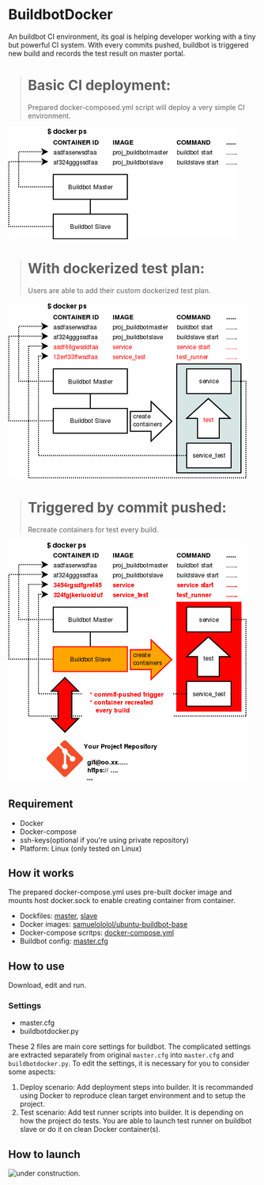 BuildbotDocker
==============

An buildbot CI environment, its goal is helping developer working with a tiny
but powerful CI system. With every commits pushed, buildbot is triggered new
build and records the test result on master portal.

># Basic CI deployment:
>Prepared docker-composed.yml script will deploy a very simple CI environment.

![basic deployment][1]

># With dockerized test plan:
>Users are able to add their custom dockerized test plan.

![CI_with test deployment][2]

># Triggered by commit pushed:
> Recreate containers for test every build.

![triggered deployment][3]

Requirement
-----------

* Docker
* Docker-compose
* ssh-keys(optional if you're using private repository)
* Platform: Linux (only tested on Linux)

How it works
------------

The prepared docker-compose.yml uses pre-built docker image and mounts host docker.sock to enable creating container from container.


* Dockfiles:
  [master](https://raw.githubusercontent.com/samuelololol/BuildbotDocker/master/docker-buildbot/ubuntu-buildbot-master/Dockerfile),
  [slave](https://raw.githubusercontent.com/samuelololol/BuildbotDocker/master/docker-buildbot/ubuntu-buildbot-slave/Dockerfile)
* Docker images:
  [samuelololol/ubuntu-buildbot-base](https://hub.docker.com/r/samuelololol/ubuntu-buildbot-base/)
* Docker-compose scritps:
  [docker-compose.yml](https://raw.githubusercontent.com/samuelololol/BuildbotDocker/master/docker-buildbot/docker-compose.yml)
* Buildbot config:
  [master.cfg](https://raw.githubusercontent.com/samuelololol/BuildbotDocker/master/docker-buildbot/ubuntu-buildbot-master/master.cfg)

How to use
----------
Download, edit and run.

### Settings
* master.cfg
* buildbotdocker.py

These 2 files are main core settings for buildbot. The complicated settings are extracted separately from original `master.cfg` into `master.cfg` and `buildbotdocker.py`. To edit the settings, it is necessary for you to consider some aspects:

1. Deploy scenario: Add deployment steps into builder. It is recommanded using Docker to reproduce clean target environment and to setup the project.
2. Test scenario: Add test runner scripts into builder. It is depending on how the project do tests. You are able to launch test runner on buildbot slave or do it on clean Docker container(s).

How to launch
-------------

![under construction.][4]

<!---
> Download 

    $ wget -O /tmp/master.zip \
          https://github.com/samuelololol/BuildbotDocker/archive/master.zip

> Copy files into your git repository

    $ unzip /tmp/master.zip -d /tmp
    $ cp -r /tmp/BuildbotDocker-master/docker-buildbot/ <YOUR REPO PATH>

> Start Buildbot CI container

    $ cd <YOUR REPO PATH>
    $ docker-compose build && docker-compose up -d
-->


[1]: https://raw.githubusercontent.com/samuelololol/BuildbotDocker/master/.diagram/buildbot.png
[2]: https://raw.githubusercontent.com/samuelololol/BuildbotDocker/master/.diagram/buildbot_test.png
[3]: https://raw.githubusercontent.com/samuelololol/BuildbotDocker/master/.diagram/buildbot_trigger.png

[4]: http://images.all-free-download.com/images/graphiclarge/free_urban_background_48269.jpg
